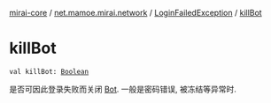 [mirai-core](../../index.md) / [net.mamoe.mirai.network](../index.md) / [LoginFailedException](index.md) / [killBot](./kill-bot.md)

# killBot

`val killBot: `[`Boolean`](https://kotlinlang.org/api/latest/jvm/stdlib/kotlin/-boolean/index.html)

是否可因此登录失败而关闭 [Bot](../../net.mamoe.mirai/-bot/index.md). 一般是密码错误, 被冻结等异常时.

